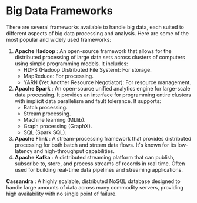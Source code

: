 # Big Data Frameworks

There are several frameworks available to handle big data, each suited to different aspects of big data processing and analysis. Here are some of the most popular and widely used frameworks:

1. **Apache Hadoop** : An open-source framework that allows for the distributed processing of large data sets across clusters of computers using simple programming models. It includes:
   - HDFS (Hadoop Distributed File System): For storage.
   - MapReduce: For processing.
   - YARN (Yet Another Resource Negotiator): For resource management.
2. **Apache Spark** : An open-source unified analytics engine for large-scale data processing. It provides an interface for programming entire clusters with implicit data parallelism and fault tolerance. It supports:
   - Batch processing.
   - Stream processing.
   - Machine learning (MLlib).
   - Graph processing (GraphX).
   - SQL (Spark SQL).
3. **Apache Flink** : A stream-processing framework that provides distributed processing for both batch and stream data flows. It's known for its low-latency and high-throughput capabilities.
4. **Apache Kafka** : A distributed streaming platform that can publish, subscribe to, store, and process streams of records in real time. Often used for building real-time data pipelines and streaming applications.

**Cassandra** : A highly scalable, distributed NoSQL database designed to handle large amounts of data across many commodity servers, providing high availability with no single point of failure.